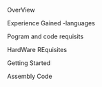 OverView


Experience Gained 
-languages

Pogram and code requisits 

HardWare REquisites


Getting Started

Assembly
Code
